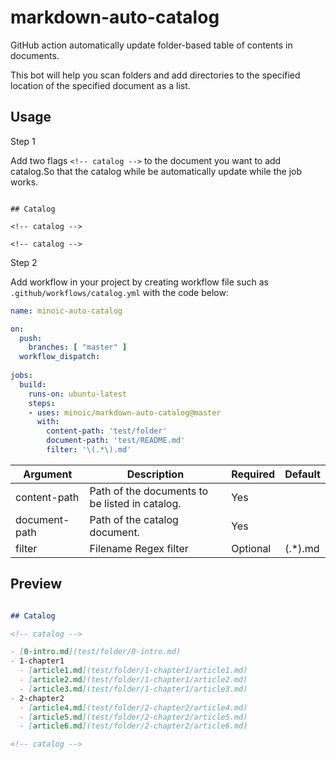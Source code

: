 # markdown-auto-catalog
GitHub action automatically update folder-based table of contents in documents.

This bot will help you scan folders and add directories to the specified location of the specified document as a list.

## Usage

Step 1

Add two flags `<!-- catalog -->` to the document you want to add catalog.So that the catalog while be automatically update while the job works.

```mardown

## Catalog

<!-- catalog -->

<!-- catalog -->

``` 

Step 2

Add workflow in your project by creating workflow file such as `.github/workflows/catalog.yml` with the code below:

```yaml
name: minoic-auto-catalog

on:
  push:
    branches: [ "master" ]
  workflow_dispatch:
  
jobs:
  build:
    runs-on: ubuntu-latest
    steps:
    - uses: minoic/markdown-auto-catalog@master
      with:
        content-path: 'test/folder'
        document-path: 'test/README.md'
        filter: '\(.*\).md'

```

| Argument      | Description | Required | Default |
|---------------|--------|----------|--------|
| content-path  |   Path of the documents to be listed in catalog.     | Yes      |        |
| document-path |     Path of the catalog document.   | Yes      |        |
| filter        |     Filename Regex filter   | Optional |    \(.*\).md    |

## Preview

```markdown

## Catalog

<!-- catalog -->

- [0-intro.md](test/folder/0-intro.md)
- 1-chapter1
  - [article1.md](test/folder/1-chapter1/article1.md)
  - [article2.md](test/folder/1-chapter1/article2.md)
  - [article3.md](test/folder/1-chapter1/article3.md)
- 2-chapter2
  - [article4.md](test/folder/2-chapter2/article4.md)
  - [article5.md](test/folder/2-chapter2/article5.md)
  - [article6.md](test/folder/2-chapter2/article6.md)

<!-- catalog -->

```
